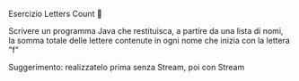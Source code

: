 Esercizio Letters Count 🛴

Scrivere un programma Java che restituisca, a partire da una lista di nomi, la somma totale
delle lettere contenute in ogni nome che inizia con la lettera "f"

Suggerimento: realizzatelo prima senza Stream, poi con Stream
